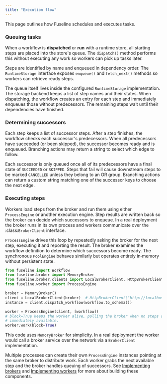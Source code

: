 ```yaml
---
title: "Execution flow"
---
```


This page outlines how Fuseline schedules and executes tasks.

### Queuing tasks

When a workflow is **dispatched** or **run** with a runtime store,
all starting steps are placed into the store's queue.  The
`dispatch()` method performs this without executing any work so
workers can pick up tasks later.

Steps are identified by name and enqueued in dependency order.  The
`RuntimeStorage` interface exposes `enqueue()` and `fetch_next()`
methods so workers can retrieve ready steps.

The queue itself lives inside the configured `RuntimeStorage`
implementation.  The storage backend keeps a list of step names and
their states.  When dispatching, the workflow
creates an entry for each step and immediately enqueues those without
predecessors.  The remaining steps wait until their dependencies have
finished.

### Determining successors

Each step keeps a list of successor steps.  After a step finishes,
the workflow checks each successor's predecessors.  When all
predecessors have succeeded (or been skipped), the successor becomes
ready and is enqueued.  Branching actions may return a string to
select which edge to follow.

Each successor is only queued once all of its predecessors have a final
state of `SUCCEEDED` or `SKIPPED`.  Steps that fail will cause
downstream steps to be marked `CANCELLED` unless they belong to an OR
group.  Branching actions can return a custom string matching one of
the successor keys to choose the next edge.

### Executing steps

Workers load steps from the broker and run them using either
`ProcessEngine` or another execution engine.  Step results are written
back so the broker can decide which successors to enqueue.  In a real
deployment the broker runs in its own process and workers communicate
over the :class:`BrokerClient` interface.

`ProcessEngine` drives this loop by repeatedly asking the broker for the
next step, executing it and reporting the result.  The broker examines
the workflow definition to determine which successors become ready.  The
synchronous `PoolEngine` behaves similarly but operates entirely
in‑memory without persistent state.

```python
from fuseline import Workflow
from fuseline.broker import MemoryBroker
from fuseline.broker.clients import LocalBrokerClient, HttpBrokerClient
from fuseline.worker import ProcessEngine

broker = MemoryBroker()
client = LocalBrokerClient(broker)  # HttpBrokerClient("http://localhost:8000") for real deployments
instance = client.dispatch_workflow(workflow.to_schema())

worker = ProcessEngine(client, [workflow])
# block=True keeps the worker alive, polling the broker when no steps are
# immediately available.
worker.work(block=True)
```

This code uses ``MemoryBroker`` for simplicity.  In a real deployment the
worker would call a broker service over the network via a
``BrokerClient`` implementation.

Multiple processes can create their own `ProcessEngine` instances
pointing at the same broker to distribute work.  Each worker grabs the
next available step and the broker handles queuing of successors.  See
[Implementing brokers](brokers.md) and [Implementing workers](workers.md)
for more about building these components.

